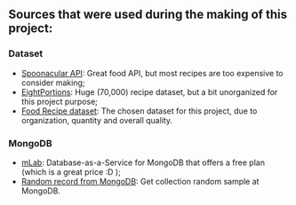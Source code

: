 ## Sources that were used during the making of this project:

### Dataset
- [Spoonacular API](https://spoonacular.com/food-api/): Great food API, but most recipes are too expensive to consider making;
- [EightPortions](https://eightportions.com/datasets/Recipes/): Huge (70,000) recipe dataset, but a bit unorganized for this project purpose;
- [Food Recipe dataset](https://www.kaggle.com/snehallokesh31096/recipe): The chosen dataset for this project, due to organization, quantity and overall quality. 

### MongoDB

- [mLab](https://mlab.com/): Database-as-a-Service for MongoDB that offers a free plan (which is a great price :D );
- [Random record from MongoDB](https://stackoverflow.com/questions/2824157/random-record-from-mongodb): Get collection random sample at MongoDB.
